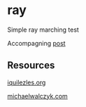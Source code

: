 # ray
Simple ray marching test

Accompagning [post](https://willguimont.github.io/cs/2021/03/16/ray-marching.html)

## Resources
[iquilezles.org](https://iquilezles.org/www/articles/distfunctions/distfunctions.htm)

[michaelwalczyk.com](https://michaelwalczyk.com/blog-ray-marching.html)
